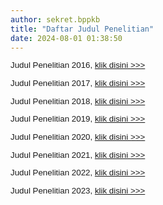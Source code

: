 ```yaml
---
author: sekret.bppkb
title: "Daftar Judul Penelitian"
date: 2024-08-01 01:38:50
---
```


<p class="MsoNormal" style="margin-bottom: 0cm; line-height: 1.1;"><span style="font-size: 10pt; font-family: arial, helvetica, sans-serif;"><span style="vertical-align: inherit;"><span style="vertical-align: inherit;"><span style="vertical-align: inherit;"><span style="vertical-align: inherit;">Judul Penelitian 2016, </span></span></span></span><a href="https://drive.google.com/file/d/1Tt28CXNTJvJWjHBYsFymFxeBmSupfzR3/preview"><span style="vertical-align: inherit;"><span style="vertical-align: inherit;"><span style="vertical-align: inherit;"><span style="vertical-align: inherit;">klik disini &gt;&gt;&gt;</span></span></span></span></a></span></p>

<p class="MsoNormal" style="margin-bottom: 0cm; line-height: 1.1;"><span style="font-size: 10pt; font-family: arial, helvetica, sans-serif;"><span style="vertical-align: inherit;"><span style="vertical-align: inherit;"><span style="vertical-align: inherit;"><span style="vertical-align: inherit;">Judul Penelitian 2017, </span></span></span></span><a href="https://drive.google.com/file/d/16k9jP5rGTXvkaeqp1cowqKJUSKoq7Her/preview"><span style="vertical-align: inherit;"><span style="vertical-align: inherit;"><span style="vertical-align: inherit;"><span style="vertical-align: inherit;">klik disini &gt;&gt;&gt;</span></span></span></span></a></span></p>

<p class="MsoNormal" style="margin-bottom: 0cm; line-height: 1.1;"><span style="font-size: 10pt; font-family: arial, helvetica, sans-serif;"><span style="vertical-align: inherit;"><span style="vertical-align: inherit;"><span style="vertical-align: inherit;"><span style="vertical-align: inherit;">Judul Penelitian 2018, </span></span></span></span><a href="https://drive.google.com/file/d/1iUGGRNbTyp8vcg_K8PaVpXWFbeRx0BYM/preview"><span style="vertical-align: inherit;"><span style="vertical-align: inherit;"><span style="vertical-align: inherit;"><span style="vertical-align: inherit;">klik disini &gt;&gt;&gt;</span></span></span></span></a></span></p>

<p class="MsoNormal" style="margin-bottom: 0cm; line-height: 1.1;"><span style="font-size: 10pt; font-family: arial, helvetica, sans-serif;"><span style="vertical-align: inherit;"><span style="vertical-align: inherit;"><span style="vertical-align: inherit;"><span style="vertical-align: inherit;">Judul Penelitian 2019, </span></span></span></span><a href="https://drive.google.com/file/d/1yqsvhvnPlongAN-2af81payBW7f01Uqt/preview"><span style="vertical-align: inherit;"><span style="vertical-align: inherit;"><span style="vertical-align: inherit;"><span style="vertical-align: inherit;">klik disini &gt;&gt;&gt;</span></span></span></span></a></span></p>

<p class="MsoNormal" style="margin-bottom: 0cm; line-height: 1.1;"><span style="font-size: 10pt; font-family: arial, helvetica, sans-serif;"><span style="vertical-align: inherit;"><span style="vertical-align: inherit;"><span style="vertical-align: inherit;"><span style="vertical-align: inherit;">Judul Penelitian 2020, </span></span></span></span><a href="https://drive.google.com/file/d/1BlggeMfyOt1m_QbGjRE2rdUlclbY3S6U/preview"><span style="vertical-align: inherit;"><span style="vertical-align: inherit;"><span style="vertical-align: inherit;"><span style="vertical-align: inherit;">klik disini &gt;&gt;&gt;</span></span></span></span></a></span></p>

<p class="MsoNormal" style="margin-bottom: 0cm; line-height: 1.1;"><span style="font-size: 10pt; font-family: arial, helvetica, sans-serif;"><span style="vertical-align: inherit;"><span style="vertical-align: inherit;"><span style="vertical-align: inherit;"><span style="vertical-align: inherit;">Judul Penelitian 2021, </span></span></span></span><a href="https://drive.google.com/file/d/1Kg4E8dmmWlZyfnxN1C2Sg_DEKfpvLumk/preview"><span style="vertical-align: inherit;"><span style="vertical-align: inherit;"><span style="vertical-align: inherit;"><span style="vertical-align: inherit;">klik disini &gt;&gt;&gt;</span></span></span></span></a></span></p>

<p class="MsoNormal" style="margin-bottom: 0cm; line-height: 1.1;"><span style="font-size: 10pt; font-family: arial, helvetica, sans-serif;"><span style="vertical-align: inherit;"><span style="vertical-align: inherit;"><span style="vertical-align: inherit;"><span style="vertical-align: inherit;">Judul Penelitian 2022, </span></span></span></span><a href="https://drive.google.com/file/d/1_IKQjW7o3zwaPhA1fHUVFV0CYCyhXUTM/preview"><span style="vertical-align: inherit;"><span style="vertical-align: inherit;"><span style="vertical-align: inherit;"><span style="vertical-align: inherit;">klik disini &gt;&gt;&gt;</span></span></span></span></a></span></p>

<p class="MsoNormal" style="margin-bottom: 0cm; line-height: 1.1;"><span style="font-size: 10pt; font-family: arial, helvetica, sans-serif;"><span style="vertical-align: inherit;"><span style="vertical-align: inherit;"><span style="vertical-align: inherit;"><span style="vertical-align: inherit;">Judul Penelitian 2023, </span></span></span></span><a href="https://drive.google.com/file/d/1FAYAqHw3wUOM076VxSZt46iucMg6Ri5V/preview"><span style="vertical-align: inherit;"><span style="vertical-align: inherit;"><span style="vertical-align: inherit;"><span style="vertical-align: inherit;">klik disini &gt;&gt;&gt;</span></span></span></span></a></span></p>

<p style="line-height: 1.1;"><span style="font-size: 10pt; font-family: arial, helvetica, sans-serif;">&nbsp;</span></p>

